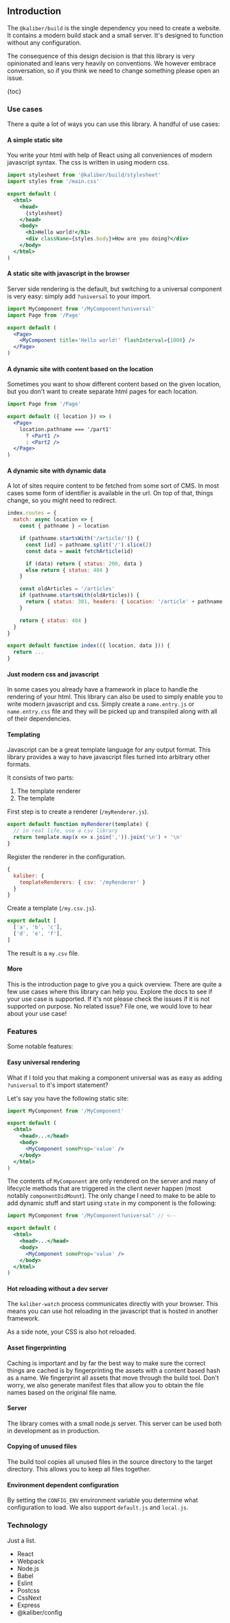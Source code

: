 ## Introduction

The `@kaliber/build` is the single dependency you need to create a website. It contains a modern
build stack and a small server. It's designed to function without any configuration.

The consequence of this design decision is that this library is very opinionated and leans very
heavily on conventions. We however embrace conversation, so if you think we need to change something
please open an issue.

{toc}

### Use cases

There a quite a lot of ways you can use this library. A handful of use cases:

#### A simple static site

You write your html with help of React using all conveniences of modern javascript syntax. The css
is written in using modern css.

```jsx
import stylesheet from '@kaliber/build/stylesheet'
import styles from '/main.css'

export default (
  <html>
    <head>
      {stylesheet}
    </head>
    <body>
      <h1>Hello world!</h1>
      <div className={styles.body}>How are you doing?</div>
    </body>
  </html>
)
```

#### A static site with javascript in the browser

Server side rendering is the default, but switching to a universal component is very easy: simply
add `?universal` to your import.

```jsx
import MyComponent from '/MyComponent?universal'
import Page from '/Page'

export default (
  <Page>
    <MyComponent title='Hello world!' flashInterval={1000} />
  </Page>
)
```

#### A dynamic site with content based on the location

Sometimes you want to show different content based on the given location, but you don't want to
create separate html pages for each location.

```jsx
import Page from '/Page'

export default ({ location }) => (
  <Page>
    location.pathname === '/part1'
      ? <Part1 />
      : <Part2 />
  </Page>
)
```

#### A dynamic site with dynamic data

A lot of sites require content to be fetched from some sort of CMS. In most cases some form of
identifier is available in the url. On top of that, things change, so you might need to redirect.

```jsx
index.routes = {
  match: async location => {
    const { pathname } = location

    if (pathname.startsWith('/article/')) {
      const [id] = pathname.split('/').slice(2)
      const data = await fetchArticle(id)

      if (data) return { status: 200, data }
      else return { status: 404 }
    }

    const oldArticles = '/articles'
    if (pathname.startsWith(oldArticles)) {
      return { status: 301, headers: { Location: '/article' + pathname.replace(oldArticles) }}
    }

    return { status: 404 }
  }
}

export default function index(({ location, data })) {
  return ...
}
```

#### Just modern css and javascript

In some cases you already have a framework in place to handle the rendering of your html. This
library can also be used to simply enable you to write modern javascript and css. Simply create a
`name.entry.js` or `name.entry.css` file and they will be picked up and transpiled along with
all of their dependencies.

#### Templating

Javascript can be a great template language for any output format. This library provides a way to
have javascript files turned into arbitrary other formats.

It consists of two parts:
1. The template renderer
2. The template

First step is to create a renderer (`/myRenderer.js`).

```js
export default function myRenderer(template) {
  // in real life, use a csv library
  return template.map(x => x.join(',')).join('\n') + '\n'
}
```

Register the renderer in the configuration.

```js
{
  kaliber: {
    templateRenderers: { csv: '/myRenderer' }
  }
}
```

Create a template (`/my.csv.js`).

```js
export default [
  ['a', 'b', 'c'],
  ['d', 'e', 'f'],
]
```

The result is a `my.csv` file.

#### More

This is the introduction page to give you a quick overview. There are quite a few use cases where
this library can help you. Explore the docs to see if your use case is supported. If it's not
please check the issues if it is not supported on purpose. No related issue? File one, we would love
to hear about your use case!


### Features

Some notable features:

#### Easy universal rendering

What if I told you that making a component universal was as easy as adding `?universal` to it's
import statement?

Let's say you have the following static site:

```jsx
import MyComponent from '/MyComponent'

export default (
  <html>
    <head>...</head>
    <body>
      <MyComponent someProp='value' />
    </body>
  </html>
)
```

The contents of `MyComponent` are only rendered on the server and many of lifecycle methods that
are triggered in the client never happen (most notably `componentDidMount`). The only change I need
to make to be able to add dynamic stuff and start using `state` in my component is the following:

```jsx
import MyComponent from '/MyComponent?universal' // <--

export default (
  <html>
    <head>...</head>
    <body>
      <MyComponent someProp='value' />
    </body>
  </html>
)
```

#### Hot reloading without a dev server

The `kaliber-watch` process communicates directly with your browser. This means you can use hot
reloading in the javascript that is hosted in another framework.

As a side note, your CSS is also hot reloaded.

#### Asset fingerprinting

Caching is important and by far the best way to make sure the correct things are cached is by
fingerprinting the assets with a content based hash as a name. We fingerprint all assets that move
through the build tool. Don't worry, we also generate manifest files that allow you to obtain the
file names based on the original file name.

#### Server

The library comes with a small node.js server. This server can be used both in development as in
production.

#### Copying of unused files

The build tool copies all unused files in the source directory to the target directory. This allows
you to keep all files together.

#### Environment dependent configuration

By setting the `CONFIG_ENV` environment variable you determine what configuration to load. We also
support `default.js` and `local.js`.


### Technology

Just a list.

- React
- Webpack
- Node.js
- Babel
- Eslint
- Postcss
- CssNext
- Express
- @kaliber/config
